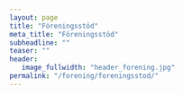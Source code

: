 ```yaml
---
layout: page
title: "Föreningsstöd"
meta_title: "Föreningsstöd"
subheadline: ""
teaser: ""
header:
   image_fullwidth: "header_forening.jpg"
permalink: "/forening/foreningsstod/"
---
```

